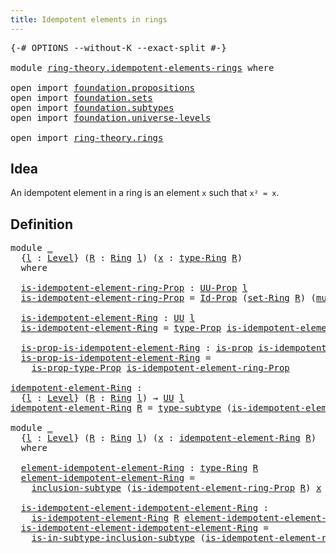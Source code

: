 ```yaml
---
title: Idempotent elements in rings
---
```


<pre class="Agda"><a id="54" class="Symbol">{-#</a> <a id="58" class="Keyword">OPTIONS</a> <a id="66" class="Pragma">--without-K</a> <a id="78" class="Pragma">--exact-split</a> <a id="92" class="Symbol">#-}</a>

<a id="97" class="Keyword">module</a> <a id="104" href="ring-theory.idempotent-elements-rings.html" class="Module">ring-theory.idempotent-elements-rings</a> <a id="142" class="Keyword">where</a>

<a id="149" class="Keyword">open</a> <a id="154" class="Keyword">import</a> <a id="161" href="foundation.propositions.html" class="Module">foundation.propositions</a>
<a id="185" class="Keyword">open</a> <a id="190" class="Keyword">import</a> <a id="197" href="foundation.sets.html" class="Module">foundation.sets</a>
<a id="213" class="Keyword">open</a> <a id="218" class="Keyword">import</a> <a id="225" href="foundation.subtypes.html" class="Module">foundation.subtypes</a>
<a id="245" class="Keyword">open</a> <a id="250" class="Keyword">import</a> <a id="257" href="foundation.universe-levels.html" class="Module">foundation.universe-levels</a>

<a id="285" class="Keyword">open</a> <a id="290" class="Keyword">import</a> <a id="297" href="ring-theory.rings.html" class="Module">ring-theory.rings</a>
</pre>
## Idea

An idempotent element in a ring is an element `x` such that `x² = x`.

## Definition

<pre class="Agda"><a id="423" class="Keyword">module</a> <a id="430" href="ring-theory.idempotent-elements-rings.html#430" class="Module">_</a>
  <a id="434" class="Symbol">{</a><a id="435" href="ring-theory.idempotent-elements-rings.html#435" class="Bound">l</a> <a id="437" class="Symbol">:</a> <a id="439" href="Agda.Primitive.html#597" class="Postulate">Level</a><a id="444" class="Symbol">}</a> <a id="446" class="Symbol">(</a><a id="447" href="ring-theory.idempotent-elements-rings.html#447" class="Bound">R</a> <a id="449" class="Symbol">:</a> <a id="451" href="ring-theory.rings.html#2551" class="Function">Ring</a> <a id="456" href="ring-theory.idempotent-elements-rings.html#435" class="Bound">l</a><a id="457" class="Symbol">)</a> <a id="459" class="Symbol">(</a><a id="460" href="ring-theory.idempotent-elements-rings.html#460" class="Bound">x</a> <a id="462" class="Symbol">:</a> <a id="464" href="ring-theory.rings.html#2808" class="Function">type-Ring</a> <a id="474" href="ring-theory.idempotent-elements-rings.html#447" class="Bound">R</a><a id="475" class="Symbol">)</a>
  <a id="479" class="Keyword">where</a>
  
  <a id="490" href="ring-theory.idempotent-elements-rings.html#490" class="Function">is-idempotent-element-ring-Prop</a> <a id="522" class="Symbol">:</a> <a id="524" href="foundation-core.propositions.html#1393" class="Function">UU-Prop</a> <a id="532" href="ring-theory.idempotent-elements-rings.html#435" class="Bound">l</a>
  <a id="536" href="ring-theory.idempotent-elements-rings.html#490" class="Function">is-idempotent-element-ring-Prop</a> <a id="568" class="Symbol">=</a> <a id="570" href="foundation-core.sets.html#1420" class="Function">Id-Prop</a> <a id="578" class="Symbol">(</a><a id="579" href="ring-theory.rings.html#2757" class="Function">set-Ring</a> <a id="588" href="ring-theory.idempotent-elements-rings.html#447" class="Bound">R</a><a id="589" class="Symbol">)</a> <a id="591" class="Symbol">(</a><a id="592" href="ring-theory.rings.html#6590" class="Function">mul-Ring</a> <a id="601" href="ring-theory.idempotent-elements-rings.html#447" class="Bound">R</a> <a id="603" href="ring-theory.idempotent-elements-rings.html#460" class="Bound">x</a> <a id="605" href="ring-theory.idempotent-elements-rings.html#460" class="Bound">x</a><a id="606" class="Symbol">)</a> <a id="608" href="ring-theory.idempotent-elements-rings.html#460" class="Bound">x</a>

  <a id="613" href="ring-theory.idempotent-elements-rings.html#613" class="Function">is-idempotent-element-Ring</a> <a id="640" class="Symbol">:</a> <a id="642" href="foundation-core.universe-levels.html#235" class="Primitive">UU</a> <a id="645" href="ring-theory.idempotent-elements-rings.html#435" class="Bound">l</a>
  <a id="649" href="ring-theory.idempotent-elements-rings.html#613" class="Function">is-idempotent-element-Ring</a> <a id="676" class="Symbol">=</a> <a id="678" href="foundation-core.propositions.html#1495" class="Function">type-Prop</a> <a id="688" href="ring-theory.idempotent-elements-rings.html#490" class="Function">is-idempotent-element-ring-Prop</a>

  <a id="723" href="ring-theory.idempotent-elements-rings.html#723" class="Function">is-prop-is-idempotent-element-Ring</a> <a id="758" class="Symbol">:</a> <a id="760" href="foundation-core.propositions.html#1309" class="Function">is-prop</a> <a id="768" href="ring-theory.idempotent-elements-rings.html#613" class="Function">is-idempotent-element-Ring</a>
  <a id="797" href="ring-theory.idempotent-elements-rings.html#723" class="Function">is-prop-is-idempotent-element-Ring</a> <a id="832" class="Symbol">=</a>
    <a id="838" href="foundation-core.propositions.html#1562" class="Function">is-prop-type-Prop</a> <a id="856" href="ring-theory.idempotent-elements-rings.html#490" class="Function">is-idempotent-element-ring-Prop</a>

<a id="idempotent-element-Ring"></a><a id="889" href="ring-theory.idempotent-elements-rings.html#889" class="Function">idempotent-element-Ring</a> <a id="913" class="Symbol">:</a>
  <a id="917" class="Symbol">{</a><a id="918" href="ring-theory.idempotent-elements-rings.html#918" class="Bound">l</a> <a id="920" class="Symbol">:</a> <a id="922" href="Agda.Primitive.html#597" class="Postulate">Level</a><a id="927" class="Symbol">}</a> <a id="929" class="Symbol">(</a><a id="930" href="ring-theory.idempotent-elements-rings.html#930" class="Bound">R</a> <a id="932" class="Symbol">:</a> <a id="934" href="ring-theory.rings.html#2551" class="Function">Ring</a> <a id="939" href="ring-theory.idempotent-elements-rings.html#918" class="Bound">l</a><a id="940" class="Symbol">)</a> <a id="942" class="Symbol">→</a> <a id="944" href="foundation-core.universe-levels.html#235" class="Primitive">UU</a> <a id="947" href="ring-theory.idempotent-elements-rings.html#918" class="Bound">l</a>
<a id="949" href="ring-theory.idempotent-elements-rings.html#889" class="Function">idempotent-element-Ring</a> <a id="973" href="ring-theory.idempotent-elements-rings.html#973" class="Bound">R</a> <a id="975" class="Symbol">=</a> <a id="977" href="foundation-core.subtypes.html#2619" class="Function">type-subtype</a> <a id="990" class="Symbol">(</a><a id="991" href="ring-theory.idempotent-elements-rings.html#490" class="Function">is-idempotent-element-ring-Prop</a> <a id="1023" href="ring-theory.idempotent-elements-rings.html#973" class="Bound">R</a><a id="1024" class="Symbol">)</a>

<a id="1027" class="Keyword">module</a> <a id="1034" href="ring-theory.idempotent-elements-rings.html#1034" class="Module">_</a>
  <a id="1038" class="Symbol">{</a><a id="1039" href="ring-theory.idempotent-elements-rings.html#1039" class="Bound">l</a> <a id="1041" class="Symbol">:</a> <a id="1043" href="Agda.Primitive.html#597" class="Postulate">Level</a><a id="1048" class="Symbol">}</a> <a id="1050" class="Symbol">(</a><a id="1051" href="ring-theory.idempotent-elements-rings.html#1051" class="Bound">R</a> <a id="1053" class="Symbol">:</a> <a id="1055" href="ring-theory.rings.html#2551" class="Function">Ring</a> <a id="1060" href="ring-theory.idempotent-elements-rings.html#1039" class="Bound">l</a><a id="1061" class="Symbol">)</a> <a id="1063" class="Symbol">(</a><a id="1064" href="ring-theory.idempotent-elements-rings.html#1064" class="Bound">x</a> <a id="1066" class="Symbol">:</a> <a id="1068" href="ring-theory.idempotent-elements-rings.html#889" class="Function">idempotent-element-Ring</a> <a id="1092" href="ring-theory.idempotent-elements-rings.html#1051" class="Bound">R</a><a id="1093" class="Symbol">)</a>
  <a id="1097" class="Keyword">where</a>

  <a id="1106" href="ring-theory.idempotent-elements-rings.html#1106" class="Function">element-idempotent-element-Ring</a> <a id="1138" class="Symbol">:</a> <a id="1140" href="ring-theory.rings.html#2808" class="Function">type-Ring</a> <a id="1150" href="ring-theory.idempotent-elements-rings.html#1051" class="Bound">R</a>
  <a id="1154" href="ring-theory.idempotent-elements-rings.html#1106" class="Function">element-idempotent-element-Ring</a> <a id="1186" class="Symbol">=</a>
    <a id="1192" href="foundation-core.subtypes.html#2685" class="Function">inclusion-subtype</a> <a id="1210" class="Symbol">(</a><a id="1211" href="ring-theory.idempotent-elements-rings.html#490" class="Function">is-idempotent-element-ring-Prop</a> <a id="1243" href="ring-theory.idempotent-elements-rings.html#1051" class="Bound">R</a><a id="1244" class="Symbol">)</a> <a id="1246" href="ring-theory.idempotent-elements-rings.html#1064" class="Bound">x</a>

  <a id="1251" href="ring-theory.idempotent-elements-rings.html#1251" class="Function">is-idempotent-element-idempotent-element-Ring</a> <a id="1297" class="Symbol">:</a>
    <a id="1303" href="ring-theory.idempotent-elements-rings.html#613" class="Function">is-idempotent-element-Ring</a> <a id="1330" href="ring-theory.idempotent-elements-rings.html#1051" class="Bound">R</a> <a id="1332" href="ring-theory.idempotent-elements-rings.html#1106" class="Function">element-idempotent-element-Ring</a>
  <a id="1366" href="ring-theory.idempotent-elements-rings.html#1251" class="Function">is-idempotent-element-idempotent-element-Ring</a> <a id="1412" class="Symbol">=</a>
    <a id="1418" href="foundation-core.subtypes.html#2914" class="Function">is-in-subtype-inclusion-subtype</a> <a id="1450" class="Symbol">(</a><a id="1451" href="ring-theory.idempotent-elements-rings.html#490" class="Function">is-idempotent-element-ring-Prop</a> <a id="1483" href="ring-theory.idempotent-elements-rings.html#1051" class="Bound">R</a><a id="1484" class="Symbol">)</a> <a id="1486" href="ring-theory.idempotent-elements-rings.html#1064" class="Bound">x</a>
</pre>